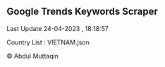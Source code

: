 

## Google Trends Keywords Scraper 
 
Last Update 24-04-2023 , 18:18:57

Country List :
VIETNAM.json



© Abdul Muttaqin 
